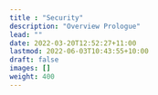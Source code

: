 ```yaml
---
title : "Security"
description: "Overview Prologue"
lead: ""
date: 2022-03-20T12:52:27+11:00
lastmod: 2022-06-03T10:43:55+10:00
draft: false
images: []
weight: 400
---
```

